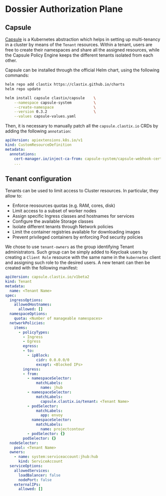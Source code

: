 # Dossier Authorization Plane

## Capsule

[Capsule](https://github.com/clastix/capsule) is a Kubernetes abstraction which helps in setting up multi-tenancy in a cluster by means of the `Tenant` resources. Within a tenant, users are free to create their namespaces and share all the assigned resources, while the Capsule Policy Engine keeps the different tenants isolated from each other.

Capsule can be installed through the official Helm chart, using the following commands:

```bash
helm repo add clastix https://clastix.github.io/charts
helm repo update

helm install capsule clastix/capsule    \
    --namespace capsule-system          \
    --create-namespace                  \
    --version 0.3.2                     \
    --values capsule-values.yaml
```

Then, it is necessary to manually patch all the `capsule.clastix.io` CRDs by adding the following `annotation`:

```yaml
apiVersion: apiextensions.k8s.io/v1
kind: CustomResourceDefinition
metadata:
  annotations:
    cert-manager.io/inject-ca-from: capsule-system/capsule-webhook-cert
    ...
```

## Tenant configuration

Tenants can be used to limit access to Cluster resources. In particular, they allow to:

- Enforce reosources quotas (e.g. RAM, cores, disk)
- Limit access to a subset of worker nodes
- Assign specific Ingress classes and hostnames for services
- Configure the available Storage classes
- Isolate different tenants through Network policies
- Limit the container registries available for downloading images
- Prevent privileged containers by enforcing Pod security policies

We chose to use `tenant-owners` as the group identifying Tenant administrators. Such group can be simply added to Keycloak users by creating a `Client Role` resource with the same name in the `kubernetes` client and assigning such role to the desired users. A new tenant can then be created with the following manifest:

```yaml
apiVersion: capsule.clastix.io/v1beta2
kind: Tenant
metadata:
  name: <Tenant Name>
spec:
  ingressOptions:
    allowedHostnames:
      allowed: []
  namespaceOptions:
    quota: <Number of manageable namespaces>
  networkPolicies:
    items:
      - policyTypes:
        - Ingress
        - Egress
        egress:
        - to:
          - ipBlock:
              cidr: 0.0.0.0/0
              except: <Blocked IPs>
        ingress:
        - from:
          - namespaceSelector:
              matchLabels:
                name: jhub
          - namespaceSelector:
              matchLabels:
                capsule.clastix.io/tenant: <Tenant Name>
          - podSelector:
              matchLabels:
                app: envoy
            namespaceSelector:
              matchLabels:
                name: projectcontour
          - podSelector: {}
        podSelector: {}
  nodeSelector:
    pool: <Tenant Name>
  owners:
    - name: system:serviceaccount:jhub:hub
      kind: ServiceAccount
  serviceOptions:
    allowedServices:
      loadBalancer: false
      nodePort: false
    externalIPs:
      allowed: []
```